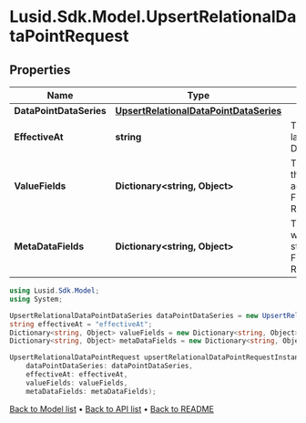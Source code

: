 # Lusid.Sdk.Model.UpsertRelationalDataPointRequest

## Properties

Name | Type | Description | Notes
------------ | ------------- | ------------- | -------------
**DataPointDataSeries** | [**UpsertRelationalDataPointDataSeries**](UpsertRelationalDataPointDataSeries.md) |  | 
**EffectiveAt** | **string** | The effectiveAt or cut-label datetime of the DataPoint. | 
**ValueFields** | **Dictionary&lt;string, Object&gt;** | The values associated with the DataPoint, structured according to the FieldSchema of the parent RelationalDatasetDefinition. | 
**MetaDataFields** | **Dictionary&lt;string, Object&gt;** | The metadata associated with the DataPoint, structured according to the FieldSchema of the parent RelationalDatasetDefinition. | [optional] 

```csharp
using Lusid.Sdk.Model;
using System;

UpsertRelationalDataPointDataSeries dataPointDataSeries = new UpsertRelationalDataPointDataSeries();
string effectiveAt = "effectiveAt";
Dictionary<string, Object> valueFields = new Dictionary<string, Object>();
Dictionary<string, Object> metaDataFields = new Dictionary<string, Object>();

UpsertRelationalDataPointRequest upsertRelationalDataPointRequestInstance = new UpsertRelationalDataPointRequest(
    dataPointDataSeries: dataPointDataSeries,
    effectiveAt: effectiveAt,
    valueFields: valueFields,
    metaDataFields: metaDataFields);
```

[Back to Model list](../README.md#documentation-for-models) &#8226; [Back to API list](../README.md#documentation-for-api-endpoints) &#8226; [Back to README](../README.md)
